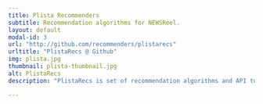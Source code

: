 ```yaml
---
title: Plista Recommenders
subtitle: Recommendation algorithms for NEWSReel.
layout: default
modal-id: 3
url: "http://github.com/recommenders/plistarecs"
urltitle: "PlistaRecs @ Github"
img: plista.jpg
thumbnail: plista-thumbnail.jpg
alt: PlistaRecs
description: "PlistaRecs is set of recommendation algorithms and API to be used with the <a href=http://www.clef-newsreel.org/>NEWSReel challenge</a>."

---
```

